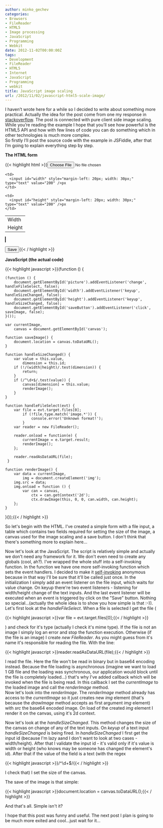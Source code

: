 ```yaml
---
author: minko_gechev
categories:
- Browsers
- FileReader
- HTML5
- Image processing
- JavaScript
- Programming
- Webkit
date: 2012-11-02T00:00:00Z
tags:
- Development
- FileReader
- HTML5
- Internet
- JavaScript
- Programming
- webkit
title: JavaScript image scaling
url: /2012/11/02/javascript-html5-scale-image/
---
```


I haven’t wrote here for a while so I decided to write about something more practical. Actually the idea for the post come from one my response in <a title="StackOverflow" href="http://stackoverflow.com/questions/13177698/select-an-image-and-manipulate-it-in-javascript-no-form-submission/13178084#13178084" target="_blank">stackoverflow</a>. The post is connected with pure client side image scaling. While you’re reading the example I hope that you’ll see how powerful is the HTML5 API and how with few lines of code you can do something which in other technologies is much more complex.  
So firstly I’ll post the source code with the example in JSFiddle, after that I’m going to explain everything step by step.

**The HTML form**

{{< highlight html >}}<input id="picture" type="file" name="picture" />
<table>
  
  <tr>
    <td>
      Width
    </td>
    
    
    <td>
      <input id="width" style="margin-left: 20px; width: 30px;" type="text" value="200" />px
    </td>
    
  </tr>
  
  
  <tr>
    <td>
      Height
    </td>
    
    
    <td>
      <input id="height" style="margin-left: 20px; width: 30px;" type="text" value="200" />px
    </td>
    
  </tr>
  
  
</table>
<canvas width="200" height="200" style="border: 1px solid black;" id="canvas"></canvas>


<button id="saveButton">Save</button>{{< / highlight >}}

**JavaScript (the actual code)**

{{< highlight javascript >}}(function () {

    (function () {
        document.getElementById('picture').addEventListener('change', handleFileSelect, false);
        document.getElementById('width').addEventListener('keyup', handleSizeChanged, false);
        document.getElementById('height').addEventListener('keyup', handleSizeChanged, false);
        document.getElementById('saveButton').addEventListener('click', saveImage, false);
    }());

    var currentImage,
        canvas = document.getElementById('canvas');

    function saveImage() {
        document.location = canvas.toDataURL();
    }

    function handleSizeChanged() {
        var value = this.value,
            dimension = this.id;                
        if (!/(width|height)/.test(dimension)) {
            return;
        }
        if (/^\d+$/.test(value)) {
            canvas[dimension] = this.value;
            renderImage();
        }
    }

    function handleFileSelect(evt) {
        var file = evt.target.files[0];
            if (!file.type.match('image.*')) {
                console.error('Unknown format!');
            }
        var reader = new FileReader();

        reader.onload = function(e) {
            currentImage = e.target.result;            
            renderImage();
        };

        reader.readAsDataURL(file);
     }

    function renderImage() {
        var data = currentImage,
            img = document.createElement('img');
        img.src = data;
        img.onload = function () {
            var can = canvas,
                ctx = can.getContext('2d');
                ctx.drawImage(this, 0, 0, can.width, can.height);
        };
    }
}());{{< / highlight >}}



So let's begin with the HTML. I've created a simple form with a file input, a table which contains two fields required for setting the size of the image, a canvas used for the image scaling and a save button. I don't think that there's something more to explain here...

Now let's look at the JavaScript. The script is relatively simple and actually we don't need any framework for it. We don't even need to create any globals (cool, ah?). I've wrapped the whole stuff into a self-invoking function. In the function we have one more self-invoking function which sets the event handlers. I decided to make it <a href="http://blog.mgechev.com/2012/08/29/self-invoking-functions-in-javascript/" target="_blank">self-invoking</a> anonymous because in that way I'll be sure that it'll be called just once. In the initialization I simply add an event listener on the file input, which waits for value change. On keyup there're two event listeners - listening for width/height change of the text inputs. And the last event listener will be executed when an event is triggered by click on the "Save" button. Nothing so special...(actually the whole idea is to show you how simple is that :-)).  
Let's first look at the *handleFileSelect*. When a file is selected I get the file (

{{< highlight javascript >}}var file = evt.target.files[0];{{< / highlight >}}

) and check for it's type (actually I check it's mime type). If the file is not an image I simply log an error and stop the function execution. Otherwise (if the file is an image) I create *new FileReader*. As you might guess from it's name it's responsible for reading the file. With the line:

{{< highlight javascript >}}reader.readAsDataURL(file);{{< / highlight >}}

I read the file. Here the file won't be read in binary but in base64 encoding instead. Because the file loading is asynchronous (imagine we want to load 1 GB file and the loading was synchronous, our application would block until the file is completely loaded...) that's why I've added callback which will be invoked when the file is being read. In this callback I set the *currentImage* to the loaded image and call the *renderImage* method.  
Now let's look into the *renderImage*. The *renderImage* method already has access to the *currentImage* so it just creates new *img* element (that's because the *drawImage* method accepts as first argument *img* element) with *src* the base64 encoded image. On load of the created *img* element I render it on the canvas, using it's 2d context.

Now let's look at the *handleSizeChanged*. This method changes the size of the canvas on change of any of the text inputs. On *keyup* of a text input *handleSizeChanged* is being fired. In *handleSizeChanged* I first get the input id (because I'm lazy aand I don't want to look at two cases - width/height). After that I validate the input id - it's valid only if it's value is width or height (who knows may be someone has changed the element's id). After that if the value of the field is a text (with the regex

{{< highlight javascript >}}/^\d+$/{{< / highlight >}}

I check that) I set the size of the canvas.

The save of the image is that simple:

{{< highlight javascript >}}document.location = canvas.toDataURL();{{< / highlight >}}

And that's all. Simple isn't it?

I hope that this post was funny and useful. The next post I plan is going to be much more exited and cool...just wait for it...